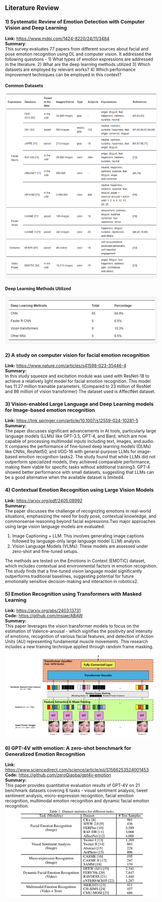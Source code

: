 ## Literature Review

### 1) Systematic Review of Emotion Detection with Computer Vision and Deep Learning
**Link:** https://www.mdpi.com/1424-8220/24/11/3484<br>
**Summary**:<br>
This survey evaluates 77 papers from different sources about facial and pose emotion recognition using DL and computer vision. It addressed the following questions - 1) What types of emotion expressions are addressed in the literature. 2) What are the deep learning methods utilized 3) Which datasets are employed by relevant works? 4) Which performance improvement techniques can be employed in this context?

#### Common Datasets
![alt text](assets/lit-review-datasets.png)

#### Deep Learning Methods Utilized
![alt text](assets/lit-review-methods.png)

### 2) A study on computer vision for facial emotion recognition
**Link:** https://www.nature.com/articles/s41598-023-35446-4<br>
**Summary:**<br>
In this study squeeze and excitation module was used with ResNet-18 to achieve a relatively light model for facial emotion recognition. This model has 11.27 million trainable parameters. (Compared to 23 million of ResNet and 86 million of vision transformer) The dataset used is AffectNet dataset. 

### 3) Vision-enabled Large Language and Deep Learning models for Image-based emotion recognition
**Link:** https://link.springer.com/article/10.1007/s12559-024-10281-5<br>
**Summary:**<br>
The paper discusses significant advancements in AI tools, particularly large language models (LLMs) like GPT-3.5, GPT-4, and Bard, which are now capable of processing multimodal inputs including text, images, and audio. It compares the performance of fine-tuned deep learning models (DLMs) like CNNs, ResNet50, and VGG-16 with general-purpose LLMs for image-based emotion recognition tasks2. The study found that while LLMs did not outperform specialized models, they achieved comparable performance, making them viable for specific tasks without additional training3. GPT-4 showed better performance with small datasets, suggesting that LLMs can be a good alternative when the available dataset is limited4.


### 4) Contextual Emotion Recognition using Large Vision Models 
**Link:** https://arxiv.org/pdf/2405.08992<br>
**Summary:**<br>
The paper discusses the challenge of recognizing emotions in real-world situations, emphasizing the need for body pose, contextual knowledge, and commonsense reasoning beyond facial expressions.Two major approaches using large vision language models are evaluated:
1) Image Captioning + LLM: This involves generating image captions followed by language-only large language model (LLM) analysis.
2) Vision Language Models (VLMs): These models are assessed under zero-shot and fine-tuned setups.

The methods are tested on the Emotions in Context (EMOTIC) dataset, which includes contextual and environmental factors in emotion recognition. The study finds that a fine-tuned vision language model significantly outperforms traditional baselines, suggesting potential for future emotionally sensitive decision-making and interaction in robotics2.

### 5) Emotion Recognition using Transformers with Masked Learning
**Link:** https://arxiv.org/abs/2403.13731 <br>
**Code:** https://github.com/msjae/ABAW <br>
**Summary:**<br>
This paper leverages the vision transformer models to focus on the estimation of Valence-arousal - which signifies the positivity and intensity of emotions, recognition of various facial features, and detection of Action Units (AU) representing fundamental muscle movements. This research includes a new training technique applied through random frame masking.
![alt text](assets/tf-masked-learning.png)

### 6) GPT-4V with emotion: A zero-shot benchmark for Generalized Emotion Recognition
**Link:** https://www.sciencedirect.com/science/article/pii/S1566253524001453<br>
**Code:** https://github.com/zeroQiaoba/gpt4v-emotion<br>
**Summary:**<br>
This paper provides quantitative evaluation results of GPT-4V on 21 benchmark datasets covering 6 tasks - 
visual sentiment analysis, tweet sentiment analysis, micro-expression recognition, facial emotion recognition, multimodal emotion recognition and dynamic facial emotion recognition. 
![alt text](assets/gptv4-evaluation.png)
